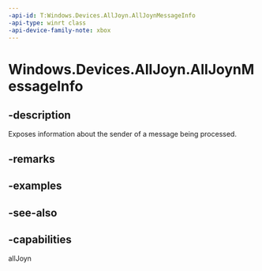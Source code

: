 ```yaml
---
-api-id: T:Windows.Devices.AllJoyn.AllJoynMessageInfo
-api-type: winrt class
-api-device-family-note: xbox
---
```


<!-- Class syntax.
public class AllJoynMessageInfo : Windows.Devices.AllJoyn.IAllJoynMessageInfo
-->

# Windows.Devices.AllJoyn.AllJoynMessageInfo

## -description
Exposes information about the sender of a message being processed.

## -remarks

## -examples

## -see-also


## -capabilities
allJoyn
